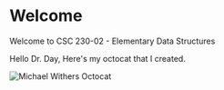 # Welcome
Welcome to CSC 230-02 - Elementary Data Structures

Hello Dr. Day,
Here's my octocat that I created.

![Michael Withers Octocat](https://imgur.com/a/ZRcBFEb)


